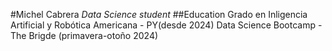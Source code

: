#Michel Cabrera
*Data Science student*
##Education
Grado en Inligencia Artificial y Robótica Americana - PY(desde 2024)
Data Science Bootcamp - The Brigde (primavera-otoño 2024)
